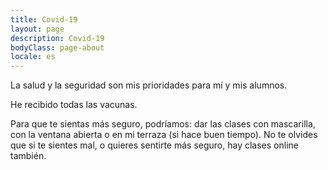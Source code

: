 ```yaml
---
title: Covid-19
layout: page
description: Covid-19
bodyClass: page-about
locale: es
---
```


La salud y la seguridad son mis prioridades para mí y mis alumnos.

He recibido todas las vacunas.

Para que te sientas más seguro, podríamos: dar las clases con mascarilla, con la ventana abierta o en mi terraza (si hace buen tiempo). No te olvides que si te sientes mal, o quieres sentirte más seguro, hay clases online también.
